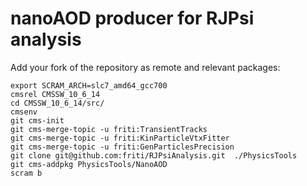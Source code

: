 
# nanoAOD producer for RJPsi analysis

Add your fork of the repository as remote and relevant packages:

```shell
export SCRAM_ARCH=slc7_amd64_gcc700
cmsrel CMSSW_10_6_14
cd CMSSW_10_6_14/src/
cmsenv
git cms-init
git cms-merge-topic -u friti:TransientTracks
git cms-merge-topic -u friti:KinParticleVtxFitter
git cms-merge-topic -u friti:GenParticlesPrecision
git clone git@github.com:friti/RJPsiAnalysis.git  ./PhysicsTools
git cms-addpkg PhysicsTools/NanoAOD
scram b
```
